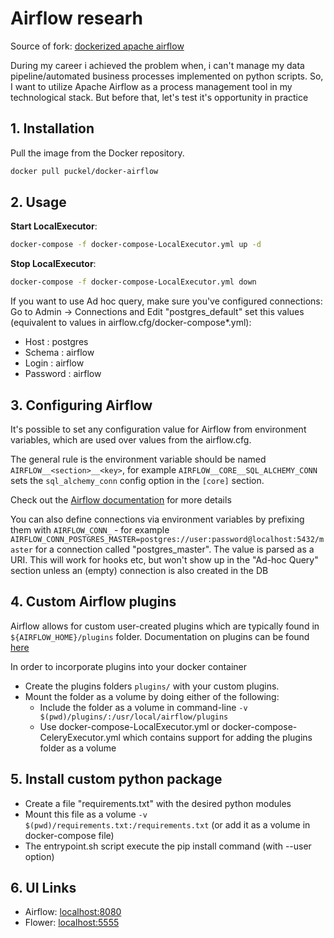 # **Airflow researh**

Source of fork: [dockerized apache airflow](https://github.com/puckel/docker-airflow)

During my career i achieved the problem when, i can't manage my data pipeline/automated business processes implemented on python scripts. So, I want to utilize Apache Airflow as a process management tool in my technological stack. But before that, let's test it's opportunity in practice

## 1. **Installation**

Pull the image from the Docker repository.

```bash
docker pull puckel/docker-airflow
```

## 2. **Usage**

**Start LocalExecutor**:
```bash
docker-compose -f docker-compose-LocalExecutor.yml up -d
```

**Stop LocalExecutor**:
```bash
docker-compose -f docker-compose-LocalExecutor.yml down
```

If you want to use Ad hoc query, make sure you've configured connections:
Go to Admin -> Connections and Edit "postgres_default" set this values (equivalent to values in airflow.cfg/docker-compose*.yml):

- Host : postgres
- Schema : airflow
- Login : airflow
- Password : airflow

## 3. **Configuring Airflow**

It's possible to set any configuration value for Airflow from environment variables, which are used over values from the airflow.cfg.

The general rule is the environment variable should be named `AIRFLOW__<section>__<key>`, for example `AIRFLOW__CORE__SQL_ALCHEMY_CONN` sets the `sql_alchemy_conn` config option in the `[core]` section.

Check out the [Airflow documentation](http://airflow.readthedocs.io/en/latest/howto/set-config.html#setting-configuration-options) for more details

You can also define connections via environment variables by prefixing them with `AIRFLOW_CONN_` - for example `AIRFLOW_CONN_POSTGRES_MASTER=postgres://user:password@localhost:5432/master` for a connection called "postgres_master". The value is parsed as a URI. This will work for hooks etc, but won't show up in the "Ad-hoc Query" section unless an (empty) connection is also created in the DB

## 4. **Custom Airflow plugins**

Airflow allows for custom user-created plugins which are typically found in `${AIRFLOW_HOME}/plugins` folder. Documentation on plugins can be found [here](https://airflow.apache.org/plugins.html)

In order to incorporate plugins into your docker container
- Create the plugins folders `plugins/` with your custom plugins.
- Mount the folder as a volume by doing either of the following:
    - Include the folder as a volume in command-line `-v $(pwd)/plugins/:/usr/local/airflow/plugins`
    - Use docker-compose-LocalExecutor.yml or docker-compose-CeleryExecutor.yml which contains support for adding the plugins folder as a volume

## 5. **Install custom python package**

- Create a file "requirements.txt" with the desired python modules
- Mount this file as a volume `-v $(pwd)/requirements.txt:/requirements.txt` (or add it as a volume in docker-compose file)
- The entrypoint.sh script execute the pip install command (with --user option)

## 6. **UI Links**

- Airflow: [localhost:8080](http://localhost:8080/)
- Flower: [localhost:5555](http://localhost:5555/)

